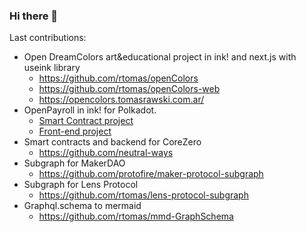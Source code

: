 ### Hi there 👋

Last contributions:
+ Open DreamColors art&educational project in ink! and next.js with useink library
  + https://github.com/rtomas/openColors
  + https://github.com/rtomas/openColors-web
  + https://opencolors.tomasrawski.com.ar/
+ OpenPayroll in ink! for Polkadot.
  + [Smart Contract project](https://github.com/polkadrys/openPayroll)
  + [Front-end project](https://github.com/polkadrys/open-payroll-web/)
+ Smart contracts and backend for CoreZero 
  + https://github.com/neutral-ways   
+ Subgraph for MakerDAO
  + https://github.com/protofire/maker-protocol-subgraph
+ Subgraph for Lens Protocol
  + https://github.com/rtomas/lens-protocol-subgraph
+ Graphql.schema to mermaid
  + https://github.com/rtomas/mmd-GraphSchema

